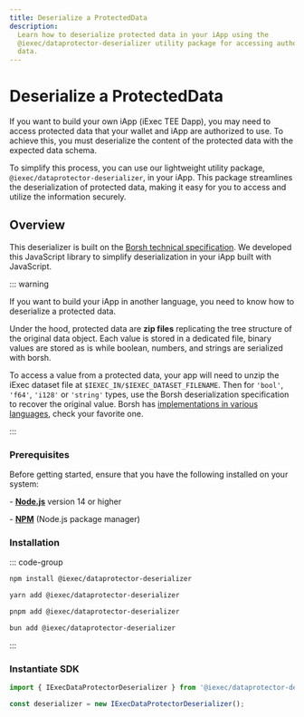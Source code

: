 ```yaml
---
title: Deserialize a ProtectedData
description:
  Learn how to deserialize protected data in your iApp using the
  @iexec/dataprotector-deserializer utility package for accessing authorized
  data.
---
```


# Deserialize a ProtectedData

If you want to build your own iApp (iExec TEE Dapp), you may need to access
protected data that your wallet and iApp are authorized to use. To achieve this,
you must deserialize the content of the protected data with the expected data
schema.

To simplify this process, you can use our lightweight utility package,
`@iexec/dataprotector-deserializer`, in your iApp. This package streamlines the
deserialization of protected data, making it easy for you to access and utilize
the information securely.

## Overview

This deserializer is built on the
[Borsh technical specification](https://borsh.io/). We developed this JavaScript
library to simplify deserialization in your iApp built with JavaScript.

::: warning

If you want to build your iApp in another language, you need to know how to
deserialize a protected data.

Under the hood, protected data are **zip files** replicating the tree structure
of the original data object. Each value is stored in a dedicated file, binary
values are stored as is while boolean, numbers, and strings are serialized with
borsh.

To access a value from a protected data, your app will need to unzip the iExec
dataset file at `$IEXEC_IN/$IEXEC_DATASET_FILENAME`. Then for `'bool'`, `'f64'`,
`'i128'` or `'string'` types, use the Borsh deserialization specification to
recover the original value. Borsh has
[implementations in various languages](https://github.com/near/borsh#implementations),
check your favorite one.

:::

### Prerequisites

Before getting started, ensure that you have the following installed on your
system:

\- [**Node.js**](https://nodejs.org/en/) version 14 or higher

\- [**NPM**](https://docs.npmjs.com/) (Node.js package manager)

### Installation

::: code-group

```sh [npm]
npm install @iexec/dataprotector-deserializer
```

```sh [yarn]
yarn add @iexec/dataprotector-deserializer
```

```sh [pnpm]
pnpm add @iexec/dataprotector-deserializer
```

```sh [bun]
bun add @iexec/dataprotector-deserializer
```

:::

### Instantiate SDK

```ts twoslash [NodeJS]
import { IExecDataProtectorDeserializer } from '@iexec/dataprotector-deserializer';

const deserializer = new IExecDataProtectorDeserializer();
```
